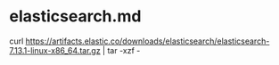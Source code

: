 # elasticsearch.md

curl https://artifacts.elastic.co/downloads/elasticsearch/elasticsearch-7.13.1-linux-x86_64.tar.gz | tar -xzf -


